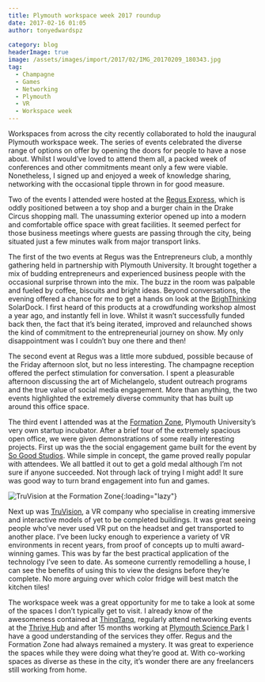 ```yaml
---
title: Plymouth workspace week 2017 roundup
date: 2017-02-16 01:05
author: tonyedwardspz
  
category: blog
headerImage: true
image: /assets/images/import/2017/02/IMG_20170209_180343.jpg
tag:
  - Champagne
  - Games
  - Networking
  - Plymouth
  - VR
  - Workspace week
---
```

Workspaces from across the city recently collaborated to hold the inaugural Plymouth workspace week. The series of events celebrated the diverse range of options on offer by opening the doors for people to have a nose about. Whilst I would&#8217;ve loved to attend them all, a packed week of conferences and other commitments meant only a few were viable. Nonetheless, I signed up and enjoyed a week of knowledge sharing, networking with the occasional tipple thrown in for good measure.

Two of the events I attended were hosted at the [Regus Express](http://www.regus.co.uk/office-space/united-kingdom/plymouth/plymouth-drake-circus-regus-express), which is oddly positioned between a toy shop and a burger chain in the Drake Circus shopping mall. The unassuming exterior opened up into a modern and comfortable office space with great facilities. It seemed perfect for those business meetings where guests are passing through the city, being situated just a few minutes walk from major transport links.

The first of the two events at Regus was the Entrepreneurs club, a monthly gathering held in partnership with Plymouth University. It brought together a mix of budding entrepreneurs and experienced business people with the occasional surprise thrown into the mix. The buzz in the room was palpable and fueled by coffee, biscuits and bright ideas. Beyond conversations, the evening offered a chance for me to get a hands on look at the [BrighThinking](http://brighthinking.co.uk/) SolarDock. I first heard of this products at a crowdfunding workshop almost a year ago, and instantly fell in love. Whilst it wasn’t successfully funded back then, the fact that it&#8217;s being iterated, improved and relaunched shows the kind of commitment to the entrepreneurial journey on show. My only disappointment was I couldn’t buy one there and then!

The second event at Regus was a little more subdued, possible because of the Friday afternoon slot, but no less interesting. The champagne reception offered the perfect stimulation for conversation. I spent a pleasurable afternoon discussing the art of Michelangelo, student outreach programs and the true value of social media engagement. More than anything, the two events highlighted the extremely diverse community that has built up around this office space.

The third event I attended was at the [Formation Zone](http://www.formationzone.co.uk/), Plymouth University&#8217;s very own startup incubator. After a brief tour of the extremely spacious open office, we were given demonstrations of some really interesting projects. First up was the the social engagement game built for the event by [So Good Studios](http://sogoodstudios.com/). While simple in concept, the game proved really popular with attendees. We all battled it out to get a gold medal although I’m not sure if anyone succeeded. Not through lack of trying I might add! It sure was good way to turn brand engagement into fun and games.

![TruVision at the Formation Zone](/assets/images/import/2017/02/IMG_20170209_150039-1100x640.jpg "Tru Vision at the Formation Zone"){:loading="lazy"}

Next up was [TruVision](http://truvisionvr.com/), a VR company who specialise in creating immersive and interactive models of yet to be completed buildings. It was great seeing people who’ve never used VR put on the headset and get transported to another place. I’ve been lucky enough to experience a variety of VR environments in recent years, from proof of concepts up to multi award-winning games. This was by far the best practical application of the technology I’ve seen to date. As someone currently remodelling a house, I can see the benefits of using this to view the designs before they&#8217;re complete. No more arguing over which color fridge will best match the kitchen tiles!

The workspace week was a great opportunity for me to take a look at some of the spaces I don’t typically get to visit. I already know of the awesomeness contained at [ThinqTanq](http://thinqtanq.spaces.nexudus.com/en), regularly attend networking events at the [Thrive Hub](http://www.thrive-hubs.com/) and after 15 months working at [Plymouth Science Park](http://plymouthsciencepark.com/) I have a good understanding of the services they offer. Regus and the Formation Zone had always remained a mystery. It was great to experience the spaces while they were doing what they’re good at. With co-working spaces as diverse as these in the city, it’s wonder there are any freelancers still working from home.
